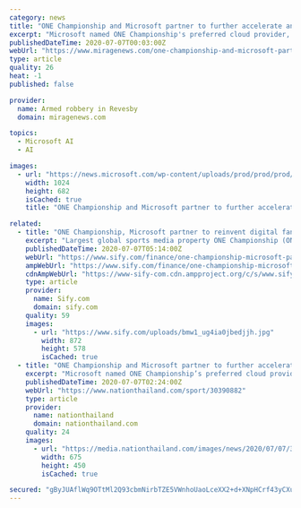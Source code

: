 ```yaml
---
category: news
title: "ONE Championship and Microsoft partner to further accelerate and reinvent digital fan experience"
excerpt: "Microsoft named ONE Championship's preferred cloud provider, delivering new fan engagement experiences powered by Microsoft Azure and"
publishedDateTime: 2020-07-07T00:03:00Z
webUrl: "https://www.miragenews.com/one-championship-and-microsoft-partner-to-further-accelerate-and-reinvent-digital-fan-experience/"
type: article
quality: 26
heat: -1
published: false

provider:
  name: Armed robbery in Revesby
  domain: miragenews.com

topics:
  - Microsoft AI
  - AI

images:
  - url: "https://news.microsoft.com/wp-content/uploads/prod/prod/prod/prod/2020/07/ONE_ring-shot-1024x682.jpg"
    width: 1024
    height: 682
    isCached: true
    title: "ONE Championship and Microsoft partner to further accelerate and reinvent digital fan experience"

related:
  - title: "ONE Championship, Microsoft partner to reinvent digital fan experience"
    excerpt: "Largest global sports media property ONE Championship (ONE) and Microsoft has announced a strategic partnership to harness the Cloud, including Microsoft Azure and Microsoft 365, to transform digital fan experiences and enhance collaboration for employees."
    publishedDateTime: 2020-07-07T05:14:00Z
    webUrl: "https://www.sify.com/finance/one-championship-microsoft-partner-to-reinvent-digital-fan-experience-news-topnews-uhhfkAabbfiag.html"
    ampWebUrl: "https://www.sify.com/finance/one-championship-microsoft-partner-to-reinvent-digital-fan-experience-news-topnews-uhhfkAabbfiag.html"
    cdnAmpWebUrl: "https://www-sify-com.cdn.ampproject.org/c/s/www.sify.com/finance/one-championship-microsoft-partner-to-reinvent-digital-fan-experience-news-topnews-uhhfkAabbfiag.html"
    type: article
    provider:
      name: Sify.com
      domain: sify.com
    quality: 59
    images:
      - url: "https://www.sify.com/uploads/bmw1_ug4ia0jbedjjh.jpg"
        width: 872
        height: 578
        isCached: true
  - title: "ONE Championship and Microsoft partner to further accelerate and reinvent the digital fan experience"
    excerpt: "Microsoft named ONE Championship’s preferred cloud provider, delivering new fan engagement experiences powered by Microsoft Azure and best-in-class collaboration with Microsoft 365"
    publishedDateTime: 2020-07-07T02:24:00Z
    webUrl: "https://www.nationthailand.com/sport/30390882"
    type: article
    provider:
      name: nationthailand
      domain: nationthailand.com
    quality: 24
    images:
      - url: "https://media.nationthailand.com/images/news/2020/07/07/30390882/800_be8b4c575054762.jpg?v=1594087764"
        width: 675
        height: 450
        isCached: true

secured: "gByJUAflWq9OTtMl2Q93cbmNirbTZE5VWnhoUaoLceXX2+d+XNpHCrf43yCXujE/SRgFqz7GBLMoKK/v5lF0o88fVkhvkhVQCU9pJGM7Iw5gS1Ku6zAF2ujjucYsn4tq9gRKgTSdCItZxVOmsgmP04FTKHfd85GjDx5EBYkIMLmidiPYmNFB5peHQWByLBKmSVSf2t7yja03kW1Azg72VzF4wOPQ7MkXJ1fYd/NKyMuR+mocWzKxlKbyrBMTkWc7OAF7OwV94lKlc+tM9CT0Uua42tQg3dJu3RAb436S0hBM9PeWi4MUxQL0xh6soobVul76QgzRNSTheNRpbyOJzQ==;rL/sXiiD19FdaVPd5qfoWQ=="
---
```


